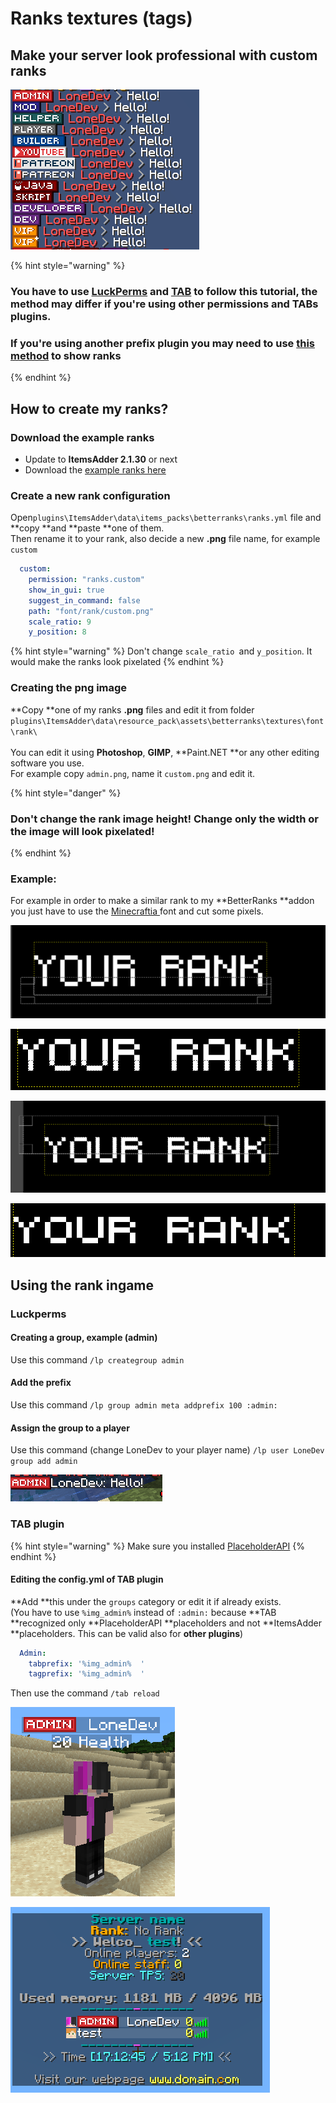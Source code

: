 # Ranks textures (tags)

## Make your server look professional with custom ranks

![](<../../../.gitbook/assets/image (27) (4).png>)

{% hint style="warning" %}
### You have to use [LuckPerms](https://www.spigotmc.org/resources/luckperms.28140/) and [TAB](https://www.spigotmc.org/resources/tab-1-7-x-1-16-5.57806/) to follow this tutorial, the method may differ if you're using other permissions and TABs plugins.

### If you're using another prefix plugin you may need to use [this method](../../using-font\_images-emojis-everywhere.md) to show ranks
{% endhint %}

## How to create my ranks?

### Download the example ranks

* Update to **ItemsAdder 2.1.30** or next
* Download the [example ranks here ](https://www.spigotmc.org/resources/ranks-betterranks-with-custom-textures-itemsadder-addon.84852/)

### Create a new rank configuration

Open`plugins\ItemsAdder\data\items_packs\betterranks\ranks.yml` file and **copy **and **paste **one of them.\
Then rename it to your rank, also decide a new **.png** file name, for example `custom`

```yaml
  custom:
    permission: "ranks.custom"
    show_in_gui: true
    suggest_in_command: false
    path: "font/rank/custom.png"
    scale_ratio: 9
    y_position: 8
```

{% hint style="warning" %}
Don't change `scale_ratio `and `y_position`. It would make the ranks look pixelated
{% endhint %}

### Creating the png image

**Copy **one of my ranks **.png** files and edit it from folder `plugins\ItemsAdder\data\resource_pack\assets\betterranks\textures\font\rank\` \
\
You can edit it using **Photoshop**, **GIMP**, **Paint.NET **or any other editing software you use.\
For example copy `admin.png`, name it `custom.png` and edit it.

{% hint style="danger" %}
### Don't change the rank image height! Change only the width or the image will look pixelated!
{% endhint %}

### Example:

For example in order to make a similar rank to my **BetterRanks **addon you just have to use the [Minecraftia ](https://www.dafont.com/andrew-tyler.d2526)font and cut some pixels.

![](<../../../.gitbook/assets/image (36).png>)

![](<../../../.gitbook/assets/image (37).png>)

![](<../../../.gitbook/assets/image (38).png>)

![](<../../../.gitbook/assets/image (39).png>)

## Using the rank ingame

### Luckperms

#### Creating a group, example (admin)

Use this command `/lp creategroup admin`

#### Add the prefix

Use this command `/lp group admin meta addprefix 100 :admin:`

#### Assign the group to a player

Use this command (change LoneDev to your player name) `/lp user LoneDev group add admin`

![](<../../../.gitbook/assets/immagine (40).png>)

### TAB plugin

{% hint style="warning" %}
Make sure you installed [PlaceholderAPI](../../using-font\_images-emojis-everywhere.md)
{% endhint %}

#### Editing the config.yml of TAB plugin

**Add **this under the `groups` category or edit it if already exists.\
(You have to use `%img_admin%` instead of `:admin:` because **TAB **recognized only **PlaceholderAPI **placeholders and not **ItemsAdder **placeholders. This can be valid also for **other plugins**)

```yaml
  Admin:
    tabprefix: '%img_admin%  '
    tagprefix: '%img_admin%  '
```

Then use the command `/tab reload`

![](<../../../.gitbook/assets/immagine (38).png>)

![](<../../../.gitbook/assets/immagine (39).png>)

